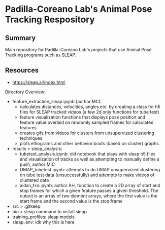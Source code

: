 # Padilla-Coreano Lab's Animal Pose Tracking Respository

## Summary

Main repository for Padilla-Coreano Lab's projects that use Animal Pose Tracking programs such as SLEAP.

## Resources
- https://sleap.ai/index.html

Directory Overview: 

- feature_extraction_sleap.ipynb (author MC): 
    - calculates distances, velocities, angles etc. by creating a class for h5 files for SLEAP tracked videos (a few 2d only functions for tube test)
    - feature visualization functions that displays pose position and feature value overlaid on randomly sampled frames for calculated features  
    - creates gifs from videos for clusters from unsupervized clustering techniques
    - plots ethograms and other behavior bouts (based on cluster) graphs
- results > sleap_analysis: 
    - tubetest_analysis.ipynb: old notebook that plays with sleap h5 files and visualization of tracks as well as attempting to manually define a push, author MIC 
    - UMAP_tubetest.ipynb: attempts to do UMAP unsupervized clustering on tube test data (unsuccessfully) and attempts to make videos of clustered data 
    - aidan_fxn.ipynb: author AH, function to create a 2D array of start and stop frames for which a given feature passes a given threshold. The output is an array of two element arrays, where the first value is the start frame and the second value is the stop frame
- src > .gitkeep 
- bin > sleap command to install sleap 
- training_profiles: sleap models
- sleap_env: idk why this is here 

    